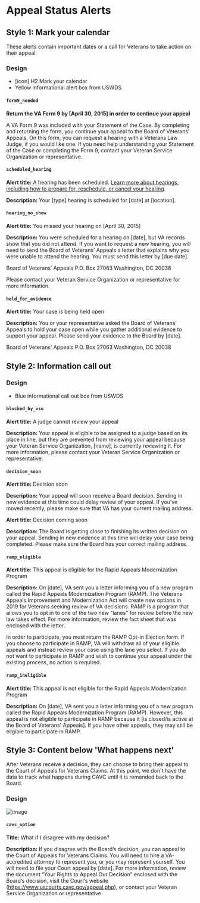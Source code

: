 # Appeal Status Alerts


## Style 1: Mark your calendar

These alerts contain important dates or a call for Veterans to take action on their appeal. 

### Design
- [icon] H2 Mark your calendar
- Yellow informational alert box from USWDS

#### `form9_needed`

**Return the VA Form 9 by [April 30, 2015] in order to continue your appeal** 

A VA Form 9 was included with your Statement of the Case. By completing and returning the form, you continue your appeal to the Board of Veterans’ Appeals. On this form, you can request a hearing with a Veterans Law Judge, if you would like one. If you need help understanding your Statement of the Case or completing the Form 9, contact your Veteran Service Organization or representative.

#### `scheduled_hearing`
**Alert title:**
A hearing has been scheduled. [Learn more about hearings, including how to prepare for, reschedule, or cancel your hearing](https://www.vets.gov/disability-benefits/claims-appeal/hearings/).

**Description:**
Your [type] hearing is scheduled for [date] at [location].

#### `hearing_no_show`
**Alert title:**
You missed your hearing on [April 30, 2015]

**Description:**
You were scheduled for a hearing on [date], but VA records show that you did not attend. If you want to request a new hearing, you will need to send the Board of Veterans’ Appeals a letter that explains why you were unable to attend the hearing. You must send this letter by [due date].

Board of Veterans’ Appeals
P.O. Box 27063 
Washington, DC 20038

Please contact your Veteran Service Organization or representative for more information.


#### `held_for_evidence`

**Alert title:**
Your case is being held open

**Description:**
You or your representative asked the Board of Veterans’ Appeals to hold your case open while you gather additional evidence to support your appeal. Please send your evidence to the Board by [date].

Board of Veterans’ Appeals
P.O. Box 27063 
Washington, DC 20038



## Style 2: Information call out


### Design
- Blue informational call out box from USWDS

#### `blocked_by_vso`

**Alert title:**
A judge cannot review your appeal

**Description:**
Your appeal is eligible to be assigned to a judge based on its place in line, but they are prevented from reviewing your appeal because your Veteran Service Organization, [name], is currently reviewing it. For more information, please contact your Veteran Service Organization or representative.

#### `decision_soon`

**Alert title:**
Decision soon

**Description:**
Your appeal will soon receive a Board decision. Sending in new evidence at this time could delay review of your appeal. If you’ve moved recently, please make sure that VA has your current mailing address.

**Alert title:**
Decision coming soon

**Description:**
The Board is getting close to finishing its written decision on your appeal. Sending in new evidence at this time will delay your case being completed. Please make sure the Board has your correct mailing address.

#### `ramp_eligible`

**Alert title:**
This appeal is eligible for the Rapid Appeals Modernization Program

**Description:**
On [date], VA sent you a letter informing you of a new program called the Rapid Appeals Modernization Program (RAMP). The Veterans Appeals Improvement and Modernization Act will create new options in 2019 for Veterans seeking review of VA decisions. RAMP is a program that allows you to opt in to one of the two new "lanes" for review before the new law takes effect. For more information, review the fact sheet that was enclosed with the letter.

In order to participate, you must return the RAMP Opt-in Election form. If you choose to participate in RAMP, VA will withdraw all of your eligible appeals and instead review your case using the lane you select. If you do not want to participate in RAMP and wish to continue your appeal under the existing process, no action is required.

#### `ramp_ineligible`
**Alert title:**
This appeal is not eligible for the Rapid Appeals Modernization Program

**Description:**
On [date], VA sent you a letter informing you of a new program called the Rapid Appeals Modernization Program (RAMP). However, this appeal is not eligible to participate in RAMP because it [is closed/is active at the Board of Veterans' Appeals]. If you have other appeals, they may still be eligible to participate in RAMP.


## Style 3: Content below 'What happens next'

After Veterans receive a decision, they can choose to bring their appeal to the Court of Appeals for Veterans Claims. At this point, we don't have the data to track what happens during CAVC until it is remanded back to the Board. 

### Design 

![image](https://user-images.githubusercontent.com/13420618/34230248-781d7846-e5a5-11e7-9503-814f2da1feba.png)

#### `cavc_option`

**Title:**
What if I disagree with my decision?

**Description:**
If you disagree with the Board’s decision, you can appeal to the Court of Appeals for Veterans Claims. You will need to hire a VA-accredited attorney to represent you, or you may represent yourself. You will need to file your Court appeal by [date]. For more information, review the document “Your Rights to Appeal Our Decision” enclosed with the Board’s decision, visit the Court’s website (https://www.uscourts.cavc.gov/appeal.php), or contact your Veteran Service Organization or representative.
 
